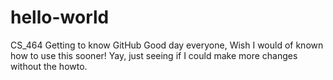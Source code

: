 # hello-world
CS_464 Getting to know GitHub
Good day everyone, 
Wish I would of known how to use this sooner!
Yay, just seeing if I could make more changes without the howto.
